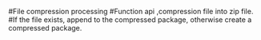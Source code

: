 #File compression processing 
#Function api ,compression file into zip file.
#If the file exists, append to the compressed package, otherwise create a compressed package.
